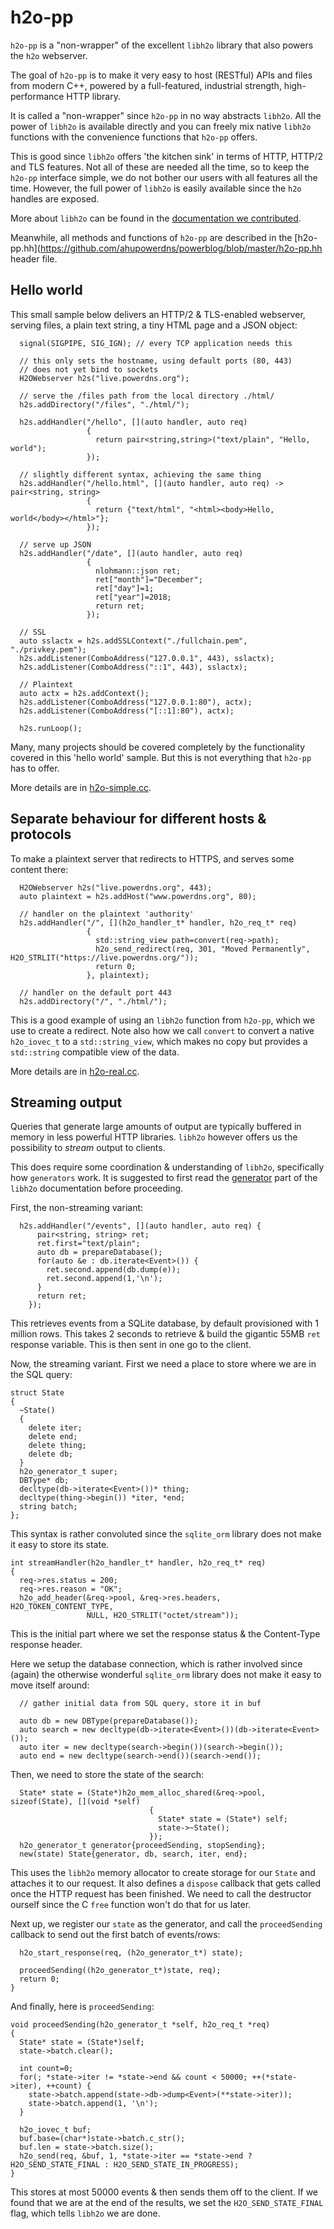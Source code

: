 # h2o-pp
`h2o-pp` is a "non-wrapper" of the excellent `libh2o` library that also
powers the `h2o` webserver.

The goal of `h2o-pp` is to make it very easy to host (RESTful) APIs and
files from modern C++, powered by a full-featured, industrial strength,
high-performance HTTP library.

It is called a "non-wrapper" since `h2o-pp` in no way abstracts `libh2o`.
All the power of `libh2o` is available directly and you can freely mix
native `libh2o` functions with the convenience functions that `h2o-pp`
offers.

This is good since `libh2o` offers 'the kitchen sink' in terms of HTTP,
HTTP/2 and TLS features. Not all of these are needed all the time, so to
keep the `h2o-pp` interface simple, we do not bother our users with all
features all the time. However, the full power of `libh2o` is easily
available since the `h2o` handles are exposed.

More about `libh2o` can be found in the [documentation we
contributed](https://powerdns.org/libh2o).

Meanwhile, all methods and functions of `h2o-pp` are described in the
[h2o-pp.hh](https://github.com/ahupowerdns/powerblog/blob/master/h2o-pp.hh
header file.

## Hello world
This small sample below delivers an HTTP/2 & TLS-enabled webserver, serving
files, a plain text string, a tiny HTML page and a JSON object:

```
  signal(SIGPIPE, SIG_IGN); // every TCP application needs this

  // this only sets the hostname, using default ports (80, 443)
  // does not yet bind to sockets
  H2OWebserver h2s("live.powerdns.org"); 

  // serve the /files path from the local directory ./html/
  h2s.addDirectory("/files", "./html/");

  h2s.addHandler("/hello", [](auto handler, auto req) 
                 {
                   return pair<string,string>("text/plain", "Hello, world");
                 });

  // slightly different syntax, achieving the same thing
  h2s.addHandler("/hello.html", [](auto handler, auto req) -> pair<string, string>
                 {
                   return {"text/html", "<html><body>Hello, world</body></html>"};
                 });

  // serve up JSON
  h2s.addHandler("/date", [](auto handler, auto req) 
                 {
                   nlohmann::json ret;
                   ret["month"]="December";
                   ret["day"]=1;
                   ret["year"]=2018;
                   return ret;
                 });

  // SSL 
  auto sslactx = h2s.addSSLContext("./fullchain.pem", "./privkey.pem");
  h2s.addListener(ComboAddress("127.0.0.1", 443), sslactx);
  h2s.addListener(ComboAddress("::1", 443), sslactx);

  // Plaintext
  auto actx = h2s.addContext();
  h2s.addListener(ComboAddress("127.0.0.1:80"), actx);
  h2s.addListener(ComboAddress("[::1]:80"), actx);
 
  h2s.runLoop();
```

Many, many projects should be covered completely by the functionality
covered in this 'hello world' sample. But this is not everything that
`h2o-pp` has to offer. 

More details are in
[h2o-simple.cc](https://github.com/ahupowerdns/powerblog/blob/master/h2o-real.cc).

## Separate behaviour for different hosts & protocols
To make a plaintext server that redirects to HTTPS, and serves some content
there:

```
  H2OWebserver h2s("live.powerdns.org", 443); 
  auto plaintext = h2s.addHost("www.powerdns.org", 80);

  // handler on the plaintext 'authority'
  h2s.addHandler("/", [](h2o_handler_t* handler, h2o_req_t* req)
                 {
                   std::string_view path=convert(req->path);
                   h2o_send_redirect(req, 301, "Moved Permanently", H2O_STRLIT("https://live.powerdns.org/"));
                   return 0;
                 }, plaintext); 

  // handler on the default port 443
  h2s.addDirectory("/", "./html/");
```

This is a good example of using an `libh2o` function from `h2o-pp`, which we
use to create a redirect. Note also how we call `convert` to convert a
native `h2o_iovec_t` to a `std::string_view`, which makes no copy but
provides a `std::string` compatible view of the data.

More details are in
[h2o-real.cc](https://github.com/ahupowerdns/powerblog/blob/master/h2o-real.cc).

## Streaming output
Queries that generate large amounts of output are typically buffered in
memory in less powerful HTTP libraries. `libh2o` however offers us the
possibility to *stream* output to clients.

This does require some coordination & understanding of `libh2o`,
specifically how `generators` work. It is suggested to first read the
[generator](https://powerdns.org/libh2o/#generators) part of the `libh2o`
documentation before proceeding.

First, the non-streaming variant:

```
  h2s.addHandler("/events", [](auto handler, auto req) {
      pair<string, string> ret;
      ret.first="text/plain";
      auto db = prepareDatabase();
      for(auto &e : db.iterate<Event>()) {
        ret.second.append(db.dump(e));
        ret.second.append(1,'\n');
      }
      return ret;
    });
```
This retrieves events from a SQLite database, by default provisioned with 1
million rows. This takes 2 seconds to retrieve & build the gigantic 55MB
`ret` response variable. This is then sent in one go to the client.

Now, the streaming variant. First we need a place to store where we are in
the SQL query:

```
struct State
{
  ~State()
  {
    delete iter;
    delete end;
    delete thing;
    delete db;
  }
  h2o_generator_t super;
  DBType* db;
  decltype(db->iterate<Event>())* thing;
  decltype(thing->begin()) *iter, *end;
  string batch;
};
```

This syntax is rather convoluted since the `sqlite_orm` library does not
make it easy to store its state.

```
int streamHandler(h2o_handler_t* handler, h2o_req_t* req)
{
  req->res.status = 200;
  req->res.reason = "OK";
  h2o_add_header(&req->pool, &req->res.headers, H2O_TOKEN_CONTENT_TYPE, 
                 NULL, H2O_STRLIT("octet/stream"));
```

This is the initial part where we set the response status & the Content-Type
response header.

Here we setup the database connection, which is rather involved since
(again) the otherwise wonderful `sqlite_orm` library does not make it easy
to move itself around:
      
```
  // gather initial data from SQL query, store it in buf

  auto db = new DBType(prepareDatabase());
  auto search = new decltype(db->iterate<Event>())(db->iterate<Event>());
  auto iter = new decltype(search->begin())(search->begin());
  auto end = new decltype(search->end())(search->end());
```

Then, we need to store the state of the search:

```
  State* state = (State*)h2o_mem_alloc_shared(&req->pool, sizeof(State), [](void *self)
                               {
                                 State* state = (State*) self;
                                 state->~State();
                               });
  h2o_generator_t generator{proceedSending, stopSending};
  new(state) State{generator, db, search, iter, end}; 
```

This uses the `libh2o` memory allocator to create storage for our `State`
and attaches it to our request. It also defines a `dispose` callback that
gets called once the HTTP request has been finished. We need to call the
destructor ourself since the C `free` function won't do that for us later.

Next up, we register our `state` as the generator, and call the
`proceedSending` callback to send out the first batch of events/rows:

```
  h2o_start_response(req, (h2o_generator_t*) state);
  
  proceedSending((h2o_generator_t*)state, req);
  return 0;
}
```

And finally, here is `proceedSending`:

```
void proceedSending(h2o_generator_t *self, h2o_req_t *req)
{
  State* state = (State*)self;
  state->batch.clear();

  int count=0;
  for(; *state->iter != *state->end && count < 50000; ++(*state->iter), ++count) {
    state->batch.append(state->db->dump<Event>(**state->iter));
    state->batch.append(1, '\n');
  }
  
  h2o_iovec_t buf;
  buf.base=(char*)state->batch.c_str();
  buf.len = state->batch.size();
  h2o_send(req, &buf, 1, *state->iter == *state->end ? H2O_SEND_STATE_FINAL : H2O_SEND_STATE_IN_PROGRESS);
}
```

This stores at most 50000 events & then sends them off to the client. If we
found that we are at the end of the results, we set the
`H2O_SEND_STATE_FINAL` flag, which tells `libh2o` we are done.

